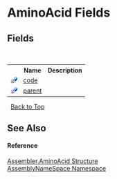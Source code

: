 # AminoAcid Fields
 


## Fields
&nbsp;<table><tr><th></th><th>Name</th><th>Description</th></tr><tr><td>![Private field](media/privfield.gif "Private field")</td><td><a href="0cfa99ec-9293-3941-f32f-f57740aaa1b8">code</a></td><td /></tr><tr><td>![Private field](media/privfield.gif "Private field")</td><td><a href="a3a8535b-8e2f-c571-d907-66379d8b3f55">parent</a></td><td /></tr></table>&nbsp;
<a href="#aminoacid-fields">Back to Top</a>

## See Also


#### Reference
<a href="6c08d832-b4a6-5a74-e503-fb03127f8c59">Assembler.AminoAcid Structure</a><br /><a href="6bcc80ef-5cfd-db5f-1eb2-7297d1c16397">AssemblyNameSpace Namespace</a><br />